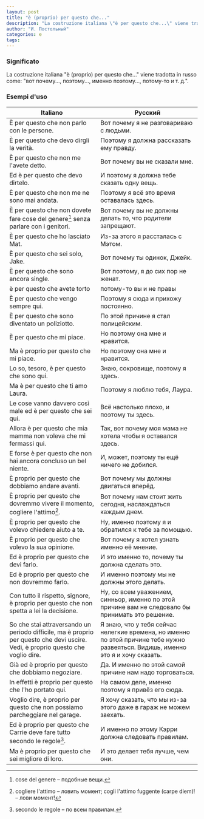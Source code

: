 ```yaml
---
layout: post
title: "è (proprio) per questo che..."
description: "La costruzione italiana \"è per questo che...\" viene tradotta in russo come: \"вот почему..., поэтому..., именно поэтому..., потому-то и т. д.\"."
author: "И. Постольный"
categories: e
tags:
---
```


### Significato

La costruzione italiana "è (proprio) per questo che..." viene tradotta in russo come: "вот почему..., поэтому..., именно поэтому..., потому-то и т. д.".

### Esempi d'uso

| Italiano | Русский |
|----------|---------|
|È per questo che non parlo con le persone.|Вот почему я не разговариваю с людьми.|
|È per questo che devo dirgli la verità.|Поэтому я должна рассказать ему правду.|
|È per questo che non me l'avete detto.|Вот почему вы не сказали мне.|
|Ed è per questo che devo dirtelo.|И поэтому я должна тебе сказать одну вещь.|
|È per questo che non me ne sono mai andata.|Поэтому я всё это время оставалась здесь.|
|È per questo che non dovete fare cose del genere[^1] senza parlare con i genitori.|Вот почему вы не должны делать то, что родители запрещают.|
|È per questo che ho lasciato Mat.|Из-за этого я рассталась с Мэтом.|
|È per questo che sei solo, Jake.|Вот почему ты одинок, Джейк.|
|È per questo che sono ancora single.|Вот поэтому, я до сих пор не женат.|
|è per questo che avete torto|потому-то вы и не правы|
|È per questo che vengo sempre qui.|Поэтому я сюда и прихожу постоянно.|
|È per questo che sono diventato un poliziotto.|По этой причине я стал полицейским.|
|È per questo che mi piace.|Но поэтому она мне и нравится.|
|Ma è proprio per questo che mi piace.|Но поэтому она мне и нравится.|
|Lo so, tesoro, è per questo che sono qui.|Знаю, сокровище, поэтому я здесь.|
|Ma è per questo che ti amo Laura.|Поэтому я люблю тебя, Лаура.|
|Le cose vanno davvero così male ed è per questo che sei qui.|Всё настолько плохо, и поэтому ты здесь.|
|Allora è per questo che mia mamma non voleva che mi fermassi qui.|Так, вот почему моя мама не хотела чтобы я оставался здесь.|
|E forse è per questo che non hai ancora concluso un bel niente.|И, может, поэтому ты ещё ничего не добился.|
|È proprio per questo che dobbiamo andare avanti.|Вот почему мы должны двигаться вперёд.|
|È proprio per questo che dovremmo vivere il momento, cogliere l'attimo[^2].|Вот почему нам стоит жить сегодня, наслаждаться каждым днем.|
|È proprio per questo che volevo chiedere aiuto a te.|Ну, именно поэтому я и обратился к тебе за помощью.|
|È proprio per questo che volevo la sua opinione.|Вот почему я хотел узнать именно её мнение.|
|Ed è proprio per questo che devi farlo.|И это именно то, почему ты должна сделать это.|
|Ed è proprio per questo che non dovremmo farlo.|И именно поэтому мы не должны этого делать.|
|Con tutto il rispetto, signore, è proprio per questo che non spetta a lei la decisione.|Ну, со всем уважением, синньор, именно по этой причине вам не следовало бы принимать это решение.|
|So che stai attraversando un periodo difficile, ma è proprio per questo che devi uscire. Vedi, è proprio questo che voglio dire.|Я знаю, что у тебя сейчас нелегкие времена, но именно по этой причине тебе нужно развеяться. Видишь, именно это я и хочу сказать.|
|Già ed è proprio per questo che dobbiamo negoziare.|Да. И именно по этой самой причине нам надо торговаться.|
|In effetti è proprio per questo che l'ho portato qui.|На самом деле, именно поэтому я привёз его сюда.|
|Voglio dire, è proprio per questo che non possiamo parcheggiare nel garage.|Я хочу сказать, что мы из-за этого даже в гараж не можем заехать.|
|Ed è proprio per questo che Carrie deve fare tutto secondo le regole[^3].|И именно по этому Кэрри должна следовать правилам.|
|Ma è proprio per questo che sei migliore di loro.|И это делает тебя лучше, чем они.|

[^1]: cose del genere – подобные вещи.

[^2]: cogliere l'attimo – ловить момент; cogli l'attimo fuggente (carpe diem)! – лови момент!

[^3]: secondo le regole – по всем правилам.